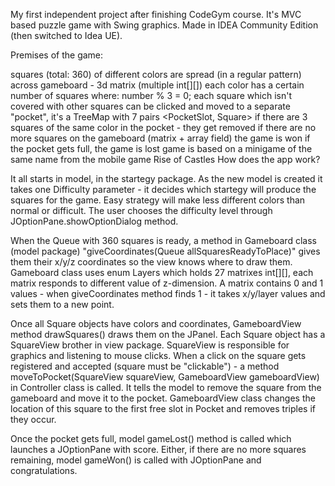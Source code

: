 My first independent project after finishing CodeGym course. It's MVC based puzzle game with Swing graphics. Made in IDEA Community Edition (then switched to Idea UE).

Premises of the game:

squares (total: 360) of different colors are spread (in a regular pattern) across gameboard - 3d matrix (multiple int[][])
each color has a certain number of squares where: number % 3 = 0;
each square which isn't covered with other squares can be clicked and moved to a separate "pocket", it's a TreeMap with 7 pairs <PocketSlot, Square>
if there are 3 squares of the same color in the pocket - they get removed
if there are no more squares on the gameboard (matrix + array field) the game is won
if the pocket gets full, the game is lost
game is based on a minigame of the same name from the mobile game Rise of Castles
How does the app work?

It all starts in model, in the startegy package. As the new model is created it takes one Difficulty parameter - it decides which startegy will produce the squares for the game. Easy strategy will make less different colors than normal or difficult. The user chooses the difficulty level through JOptionPane.showOptionDialog method.

When the Queue with 360 squares is ready, a method in Gameboard class (model package) "giveCoordinates(Queue allSquaresReadyToPlace)" gives them their x/y/z coordinates so the view knows where to draw them. Gameboard class uses enum Layers which holds 27 matrixes int[][], each matrix responds to different value of z-dimension. A matrix contains 0 and 1 values - when giveCoordinates method finds 1 - it takes x/y/layer values and sets them to a new point.

Once all Square objects have colors and coordinates, GameboardView method drawSquares() draws them on the JPanel. Each Square object has a SquareView brother in view package. SquareView is responsible for graphics and listening to mouse clicks. When a click on the square gets registered and accepted (square must be "clickable") - a method moveToPocket(SquareView squareView, GameboardView gameboardView) in Controller class is called. It tells the model to remove the square from the gameboard and move it to the pocket. GameboardView class changes the location of this square to the first free slot in Pocket and removes triples if they occur.

Once the pocket gets full, model gameLost() method is called which launches a JOptionPane with score. Either, if there are no more squares remaining, model gameWon() is called with JOptionPane and congratulations.